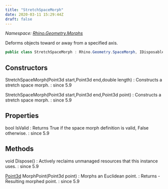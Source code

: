 ```yaml
---
title: "StretchSpaceMorph"
date: 2020-03-11 15:29:44Z
draft: false
---
```


*Namespace: [Rhino.Geometry.Morphs](../)*

Deforms objects toward or away from a specified axis.
```cs
public class StretchSpaceMorph : Rhino.Geometry.SpaceMorph, IDisposable
```
## Constructors

StretchSpaceMorph(Point3d start,Point3d end,double length)
: Constructs a stretch space morph.
: since 5.9

StretchSpaceMorph(Point3d start,Point3d end,Point3d point)
: Constructs a stretch space morph.
: since 5.9
## Properties

bool IsValid
: Returns True if the space morph definition is valid, False otherwise.
: since 5.9
## Methods

void Dispose()
: Actively reclaims unmanaged resources that this instance uses.
: since 5.9

[Point3d](/rhinocommon/rhino/geometry/point3d/) MorphPoint(Point3d point)
: Morphs an Euclidean point.
: Returns - Resulting morphed point.
: since 5.9

